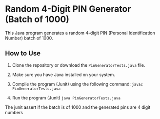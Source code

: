 # Random 4-Digit PIN Generator (Batch of 1000)

This Java program generates a random 4-digit PIN (Personal Identification Number) batch of 1000.

## How to Use

1. Clone the repository or download the `PinGeneratorTests.java` file.
2. Make sure you have Java installed on your system.
3. Compile the program (Junit) using the following command:
`javac PinGeneratorTests.java`

4. Run the program (Junit)
`java PinGeneratorTests.java`

The junit assert if the batch is of 1000 and the generated pins are 4 digit numbers


